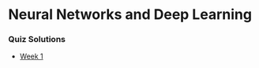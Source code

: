 # Neural Networks and Deep Learning

### Quiz Solutions
- [Week 1](https://github.com/acelyavul/coursera_deep_learning/blob/main/1-Introduction%20to%20deep%20learning.md)


